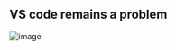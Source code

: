 

## VS code remains a problem

![image](https://github.com/user-attachments/assets/2c11d5b8-aa91-410b-981a-75666c3a47c4)
